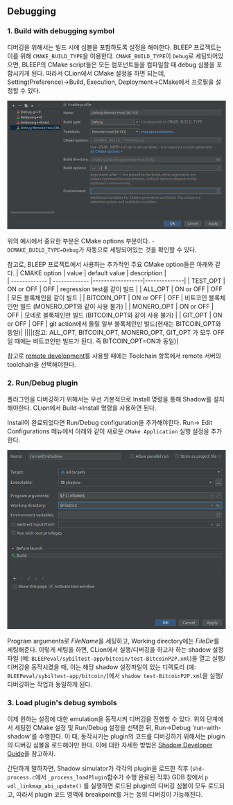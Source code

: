 ## Debugging
### 1. Build with debugging symbol
 디버깅을 위해서는 빌드 시에 심볼을 포함하도록 설정을 해야한다. BLEEP 프로젝트는 이를 위해 `CMAKE_BUILD_TYPE`을 이용한다. `CMAKE_BUILD_TYPE`이 `Debug`로 세팅되어있으면, BLEEP의 CMake script들은 모든 컴포넌트들을 컴파일할 때 debug 심볼을 포함시키게 된다.
 따라서 CLion에서 CMake 설정을 하면 되는데, Setting(Preference)->Build, Execution, Deployment->CMake에서 프로필을 설정할 수 있다.
 
 ![CLion CMake 설정 예시](images/Developerguide-clion-cmake.png)

 위의 예시에서 중요한 부분은 CMake options 부분이다. `-DCMAKE_BUILD_TYPE=Debug`가 자동으로 세팅되어있는 것을 확인할 수 있다.

참고로, BLEEP 프로젝트에서 사용하는 추가적인 주요 CMake option들은 아래와 같다. 
| CMAKE option  |     value     |   default value | description    |     
| ------------- | ------------- |------------------|--------------|
| TEST_OPT      | ON  or OFF  |   OFF | regression test를 같이 빌드 |
| ALL_OPT  | ON or OFF  | OFF | 모든 블록체인을 같이 빌드  |
| BITCOIN_OPT | ON or OFF | OFF | 비트코인 블록체인만 빌드 (MONERO_OPT와 같이 사용 불가) |
| MONERO_OPT | ON or OFF | OFF | 모네로 블록체인만 빌드  (BITCOIN_OPT와 같이 사용 불가) |
| GIT_OPT  | ON or OFF  | OFF | git action에서 돌릴 일부 블록체인만 빌드(현재는 BITCOIN_OPT와 동일)|
||||(참고: ALL_OPT, BITCOIN_OPT, MONERO_OPT, GIT_OPT 가 모두 OFF일 때에는 비트코인만 빌드가 된다. 즉 BITCOIN_OPT=ON과 동일)|

 참고로 [remote development](https://www.jetbrains.com/help/clion/remote-projects-support.html#deployment-entry)를 사용할 때에는 Toolchain 항목에서 remote 서버의 toolchain을 선택해야한다. 

### 2. Run/Debug plugin
플러그인을 디버깅하기 위해서는 우선 기본적으로 Install 명령을 통해 Shadow를 설치해야한다.
CLion에서 Build->Install 명령을 사용하면 된다. 

Install이 완료되었다면 Run/Debug configuration을 추가해야한다. Run-> Edit Configurations 메뉴에서 아래와 같이 새로운 `CMake Application` 실행 설정을 추가한다. 

 ![CLion Run/Debug 설정 예시](images/Developerguide-clion-runconf.png)

Program arguments로 $FileName$을 세팅하고, Working directory에는 $FileDir$를 세팅해준다. 이렇게 세팅을 하면, CLion에서 실행/디버깅을 하고자 하는 shadow 설정파일 (예: `BLEEPeval/sybiltest-app/bitcoin/test-BitcoinP2P.xml`)을 열고 실행/디버깅을 동작시켰을 때, 이는 해당 shadow 설정파일이 있는 디렉토리 (예: `BLEEPeval/sybiltest-app/bitcoin/`)에서 `shadow test-BitcoinP2P.xml`을 실행/디버깅하는 작업과 동일하게 된다. 

### 3. Load plugin's debug symbols 

이제 원하는 설정에 대한 emulation을 동작시켜 디버깅을 진행할 수 있다. 
위의 단계에서 세팅한 CMake 설정 및 Run/Debug 설정을 선택한 뒤, Run->Debug 'run-with-shadow'를 수행한다. 
이 때, 동작시키는 plugin의 코드를 디버깅하기 위해서는 plugin의 디버깅 심볼을 로드해야만 한다.
이에 대한 자세한 방법은 [Shadow Developer Guide](https://github.com/shadow/shadow/blob/main/docs/5-Developer-Guide.md#debugging-plugins-with-gdb)을 참고하자. 

간단하게 말하자면, Shadow simulator가 각각의 plugin을 로드한 직후 (`shd-process.c`에서 `_process_loadPlugin`함수가 수행 완료된 직후) GDB 창에서 `p vdl_linkmap_abi_update()` 를 실행하면 로드된 plugin의 디버깅 심볼이 모두 로드되고, 따라서 plugin 코드 영역에 breakpoint를 거는 등의 디버깅이 가능해진다.